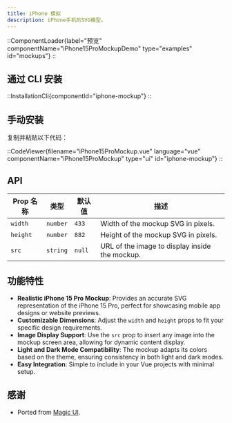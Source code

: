 ```yaml
---
title: iPhone 模拟
description: iPhone手机的SVG模型。
---
```


::ComponentLoader{label="预览" componentName="iPhone15ProMockupDemo" type="examples" id="mockups"}
::

## 通过 CLI 安装

::InstallationCli{componentId="iphone-mockup"}
::

## 手动安装

复制并粘贴以下代码：

::CodeViewer{filename="iPhone15ProMockup.vue" language="vue" componentName="iPhone15ProMockup" type="ui" id="iphone-mockup"}
::

## API

| Prop 名称 | 类型     | 默认值 | 描述                                           |
| --------- | -------- | ------ | ---------------------------------------------- |
| `width`   | `number` | `433`  | Width of the mockup SVG in pixels.             |
| `height`  | `number` | `882`  | Height of the mockup SVG in pixels.            |
| `src`     | `string` | `null` | URL of the image to display inside the mockup. |

## 功能特性

- **Realistic iPhone 15 Pro Mockup**: Provides an accurate SVG representation of the iPhone 15 Pro, perfect for showcasing mobile app designs or website previews.
- **Customizable Dimensions**: Adjust the `width` and `height` props to fit your specific design requirements.
- **Image Display Support**: Use the `src` prop to insert any image into the mockup screen area, allowing for dynamic content display.
- **Light and Dark Mode Compatibility**: The mockup adapts its colors based on the theme, ensuring consistency in both light and dark modes.
- **Easy Integration**: Simple to include in your Vue projects with minimal setup.

## 感谢

- Ported from [Magic UI](https://magicui.design/docs/components/iphone-15-pro).
